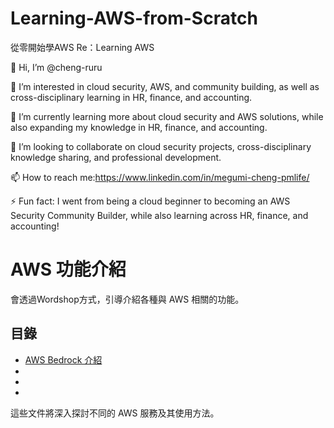 # Learning-AWS-from-Scratch
從零開始學AWS Re：Learning AWS

👋 Hi, I’m @cheng-ruru

👀 I’m interested in cloud security, AWS, and community building, as well as cross-disciplinary learning in HR, finance, and accounting.

🌱 I’m currently learning more about cloud security and AWS solutions, while also expanding my knowledge in HR, finance, and accounting.

💞️ I’m looking to collaborate on cloud security projects, cross-disciplinary knowledge sharing, and professional development.

📫 How to reach me:https://www.linkedin.com/in/megumi-cheng-pmlife/

⚡ Fun fact: I went from being a cloud beginner to becoming an AWS Security Community Builder, while also learning across HR, finance, and accounting!

# AWS 功能介紹

會透過Wordshop方式，引導介紹各種與 AWS 相關的功能。

## 目錄
- [AWS Bedrock 介紹](AWS-Bedrock)
- 
- 
- 

這些文件將深入探討不同的 AWS 服務及其使用方法。
